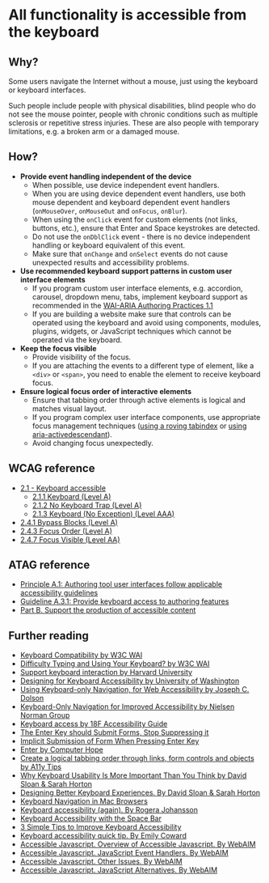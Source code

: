 # All functionality is accessible from the keyboard

## Why?
Some users navigate the Internet without a mouse, just using the keyboard or keyboard interfaces. 

Such people include people with physical disabilities, blind people who do not see the mouse pointer, people with chronic conditions such as multiple sclerosis or  repetitive stress injuries. These are also people with temporary limitations, e.g. a broken arm or a damaged mouse.

## How?
* **Provide event handling independent of the device**
  - When possible, use device independent event handlers. 
  - When you are using device dependent event handlers, use both mouse dependent and keyboard dependent event handlers (`onMouseOver`, `onMouseOut` and `onFocus`, `onBlur`).
  - When using the `onClick` event for custom elements (not links, buttons, etc.), ensure that Enter and Space keystrokes are detected.
  - Do not use the `onDblClick` event - there is no device independent handling or keyboard equivalent of this event.
  - Make sure that `onChange` and `onSelect` events do not cause unexpected results and accessibility problems.
* **Use recommended keyboard support patterns in custom user interface elements** 
  - If you program custom user interface elements, e.g. accordion, carousel, dropdown menu, tabs, implement keyboard support as recommended in the [WAI-ARIA Authoring Practices 1.1](https://www.w3.org/TR/wai-aria-practices)
  - If you are building a website make sure that controls can be operated using the keyboard and avoid using components, modules, plugins, widgets, or JavaScript techniques which cannot be operated via the keyboard.
* **Keep the focus visible**
  - Provide visibility of the focus. 
  - If you are attaching the events to a different type of element, like a `<div>` or `<span>`, you need to enable the element to receive keyboard focus. 
* **Ensure logical focus order of interactive elements**
  - Ensure that tabbing order through active elements is logical and matches visual layout.
  - If you program complex user interface components, use appropriate focus management techniques ([using a roving tabindex](https://www.w3.org/TR/wai-aria-practices/#kbd_roving_tabindex) or [using aria-activedescendant](https://www.w3.org/TR/wai-aria-practices/#kbd_focus_activedescendant)).
  - Avoid changing focus unexpectedly.

## WCAG reference
* [2.1 - Keyboard accessible](http://www.w3.org/WAI/WCAG20/quickref/#keyboard-operation)
  - [2.1.1 Keyboard (Level A)](https://www.w3.org/WAI/WCAG21/quickref/?versions=2.0#keyboard)
  - [2.1.2 No Keyboard Trap (Level A)](https://www.w3.org/WAI/WCAG21/quickref/?versions=2.0#no-keyboard-trap)
  - [2.1.3 Keyboard (No Exception) (Level AAA)](https://www.w3.org/WAI/WCAG21/quickref/?versions=2.0#keyboard-no-exception)
* [2.4.1 Bypass Blocks (Level A)](https://www.w3.org/WAI/WCAG21/quickref/?versions=2.0#bypass-blocks)
* [2.4.3 Focus Order (Level A)](https://www.w3.org/WAI/WCAG21/quickref/?versions=2.0#focus-order)
* [2.4.7 Focus Visible (Level AA)](https://www.w3.org/WAI/WCAG21/quickref/?versions=2.0#focus-visible)

## ATAG reference
* [Principle A.1: Authoring tool user interfaces follow applicable accessibility guidelines](https://www.w3.org/TR/ATAG20/#principle_a1)
* [Guideline A.3.1: Provide keyboard access to authoring features](https://www.w3.org/TR/ATAG20/#gl_a31)
* [Part B. Support the production of accessible content](https://www.w3.org/TR/ATAG20/#part_b)

## Further reading 

* [Keyboard Compatibility by W3C WAI](https://www.w3.org/WAI/perspective-videos/keyboard/)
* [Difficulty Typing and Using Your Keyboard? by W3C WAI](https://www.w3.org/WAI/users/browsing#keyboard)
* [Support keyboard interaction by Harvard University](https://accessibility.huit.harvard.edu/support-keyboard-interaction)
* [Designing for Keyboard Accessibility by University of Washington](https://www.washington.edu/accessibility/checklist/keyboard/)
* [Using Keyboard-only Navigation, for Web Accessibility by Joseph C. Dolson](https://www.practicalecommerce.com/Using-Keyboard-only-Navigation-for-Web-Accessibility)
* [Keyboard-Only Navigation for Improved Accessibility by Nielsen Norman Group](https://www.nngroup.com/articles/keyboard-accessibility/)
* [Keyboard access by 18F Accessibility Guide](https://accessibility.18f.gov/keyboard/)
* [The Enter Key should Submit Forms, Stop Suppressing it](https://www.tjvantoll.com/2013/01/01/enter-should-submit-forms-stop-messing-with-that/)
* [Implicit Submission of Form When Pressing Enter Key](http://stonefishy.github.io/blog/2015/06/30/implicit-submission-of-form-when-pressing-enter-key/)
* [Enter by Computer Hope](https://www.computerhope.com/jargon/e/enterkey.htm)
* [Create a logical tabbing order through links, form controls and objects by A11y Tips](http://dboudreau.tumblr.com/post/80948821036/create-a-logical-tabbing-order-through-links-form)
* [Why Keyboard Usability Is More Important Than You Think by David Sloan & Sarah Horton](https://blog.usertesting.com/blog/why-keyboard-usability-is-more-important-than-you-think/)
* [Designing Better Keyboard Experiences. By David Sloan & Sarah Horton](https://blog.usertesting.com/blog/designing-better-keyboard-experiences/)
* [Keyboard Navigation in Mac Browsers](http://www.weba11y.com/blog/2014/07/07/keyboard-navigation-in-mac-browsers/)
* [Keyboard accessibility (again). By Rogera Johansson](https://www.456bereastreet.com/archive/201104/keyboard_accessibility_again/)
* [Keyboard Accessibility with the Space Bar](http://www.last-child.com/keyboard-accessibility-with-the-space-bar/)
* [3 Simple Tips to Improve Keyboard Accessibility](https://www.a11ywithlindsey.com/blog/3-simple-tips-improve-keyboard-accessibility/)
* [Keyboard accessibility quick tip. By Emily Coward](https://www.nomensa.com/blog/2011/keyboard-accessibility-quick-tip/)
* [Accessible Javascript. Overview of Accessible Javascript. By WebAIM](https://webaim.org/techniques/javascript/)
* [Accessible Javascript. JavaScript Event Handlers. By WebAIM](https://webaim.org/techniques/javascript/eventhandlers)
* [Accessible Javascript. Other Issues. By WebAIM](https://webaim.org/techniques/javascript/other)
* [Accessible Javascript. JavaScript Alternatives. By WebAIM](https://webaim.org/techniques/javascript/alternatives)
